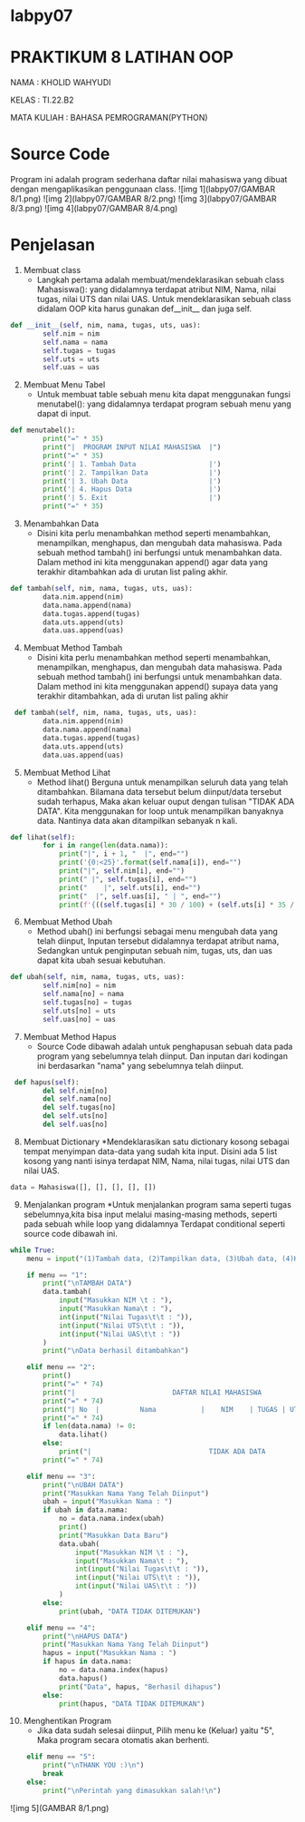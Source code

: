 # labpy07
# PRAKTIKUM 8 LATIHAN OOP
<P> NAMA	: KHOLID WAHYUDI
<p> KELAS	: TI.22.B2
<p> MATA KULIAH	: BAHASA PEMROGRAMAN(PYTHON)

# Source Code

Program ini adalah program sederhana daftar nilai mahasiswa yang dibuat dengan mengaplikasikan penggunaan class.
![img 1](labpy07/GAMBAR 8/1.png)
![img 2](labpy07/GAMBAR 8/2.png)
![img 3](labpy07/GAMBAR 8/3.png)
![img 4](labpy07/GAMBAR 8/4.png)

# Penjelasan 

1. Membuat class </b>
	* Langkah pertama adalah membuat/mendeklarasikan sebuah class Mahasiswa(): yang didalamnya terdapat atribut NIM, Nama, nilai tugas, nilai UTS dan nilai UAS. Untuk mendeklarasikan sebuah class didalam OOP kita harus gunakan def__init__ dan juga self.
```Python
def __init__(self, nim, nama, tugas, uts, uas):
        self.nim = nim
        self.nama = nama
        self.tugas = tugas
        self.uts = uts
        self.uas = uas
```
2. Membuat Menu Tabel
    * Untuk membuat table sebuah menu kita dapat menggunakan fungsi menutabel(): yang didalamnya terdapat program sebuah menu yang dapat di input.
```Python
def menutabel():
        print("=" * 35)
        print("|  PROGRAM INPUT NILAI MAHASISWA  |")
        print("=" * 35)
        print('| 1. Tambah Data                  |')
        print('| 2. Tampilkan Data               |')
        print('| 3. Ubah Data                    |')
        print('| 4. Hapus Data                   |')
        print('| 5. Exit                         |')
        print("=" * 35)
```
3. Menambahkan Data
    * Disini kita perlu menambahkan method seperti menambahkan, menampilkan, menghapus, dan mengubah data mahasiswa. Pada sebuah method tambah() ini berfungsi untuk menambahkan data. Dalam method ini kita menggunakan append() agar data yang terakhir ditambahkan ada di urutan list paling akhir.
```Python
def tambah(self, nim, nama, tugas, uts, uas):
        data.nim.append(nim)
        data.nama.append(nama)
        data.tugas.append(tugas)
        data.uts.append(uts)
        data.uas.append(uas)
```
4. Membuat Method Tambah
    * Disini kita perlu menambahkan method seperti menambahkan, menampilkan, menghapus, dan mengubah data mahasiswa. Pada sebuah method tambah() ini berfungsi untuk menambahkan data. Dalam method ini kita menggunakan append() supaya data yang terakhir ditambahkan, ada di urutan list paling akhir
```Python
 def tambah(self, nim, nama, tugas, uts, uas):
        data.nim.append(nim)
        data.nama.append(nama)
        data.tugas.append(tugas)
        data.uts.append(uts)
        data.uas.append(uas)
```
5. Membuat Method Lihat
    * Method lihat() Berguna untuk menampilkan seluruh data yang telah ditambahkan. Bilamana data tersebut belum diinput/data tersebut sudah terhapus, Maka akan keluar ouput dengan tulisan "TIDAK ADA DATA". Kita menggunakan for loop untuk menampilkan banyaknya data. Nantinya data akan ditampilkan sebanyak n kali.
```Python
def lihat(self):
        for i in range(len(data.nama)):
            print("|", i + 1, "  |", end="")
            print('{0:<25}'.format(self.nama[i]), end="")
            print("|", self.nim[i], end="")
            print(" |", self.tugas[i], end="")
            print("    |", self.uts[i], end="")
            print("  |", self.uas[i], " | ", end="")
            print(f'{((self.tugas[i] * 30 / 100) + (self.uts[i] * 35 / 100) + (self.uas[i] * 35 / 100)) :.2f}', " |")
```
6. Membuat Method Ubah
    * Method ubah() ini berfungsi sebagai menu mengubah data yang telah diinput, Inputan tersebut didalamnya terdapat atribut nama, Sedangkan untuk penginputan sebuah nim, tugas, uts, dan uas dapat kita ubah sesuai kebutuhan.
```Python
def ubah(self, nim, nama, tugas, uts, uas):
        self.nim[no] = nim
        self.nama[no] = nama
        self.tugas[no] = tugas
        self.uts[no] = uts
        self.uas[no] = uas
```
7. Membuat Method Hapus
    * Source Code dibawah adalah untuk penghapusan sebuah data pada program yang sebelumnya telah diinput. Dan inputan dari kodingan ini berdasarkan "nama" yang sebelumnya telah diinput.
```Python
 def hapus(self):
        del self.nim[no]
        del self.nama[no]
        del self.tugas[no]
        del self.uts[no]
        del self.uas[no]
```
8. Membuat Dictionary
    *Mendeklarasikan satu dictionary kosong sebagai tempat menyimpan data-data yang sudah kita input. Disini ada 5 list kosong yang nanti isinya terdapat NIM, Nama, nilai tugas, nilai UTS dan nilai UAS.
```Python
data = Mahasiswa([], [], [], [], [])
```
9. Menjalankan program
    *Untuk menjalankan program sama seperti tugas sebelumnya,kita bisa input melalui masing-masing methods, seperti pada sebuah while loop yang didalamnya Terdapat conditional seperti source code dibawah ini.
```Python
while True:
    menu = input("(1)Tambah data, (2)Tampilkan data, (3)Ubah data, (4)Hapus data, (5)Keluar: ")

    if menu == "1":
        print("\nTAMBAH DATA")
        data.tambah(
            input("Masukkan NIM \t : "),
            input("Masukkan Nama\t : "),
            int(input("Nilai Tugas\t\t : ")),
            int(input("Nilai UTS\t\t : ")),
            int(input("Nilai UAS\t\t : "))
        )
        print("\nData berhasil ditambahkan")

    elif menu == "2":
        print()
        print("=" * 74)
        print("|                        DAFTAR NILAI MAHASISWA                          |")
        print("=" * 74)
        print("| No  |          Nama           |    NIM    | TUGAS | UTS | UAS |  AKHIR |")
        print("=" * 74)
        if len(data.nama) != 0:
            data.lihat()
        else:
            print("|                             TIDAK ADA DATA                             |")
        print("=" * 74)

    elif menu == "3":
        print("\nUBAH DATA")
        print("Masukkan Nama Yang Telah Diinput")
        ubah = input("Masukkan Nama : ")
        if ubah in data.nama:
            no = data.nama.index(ubah)
            print()
            print("Masukkan Data Baru")
            data.ubah(
                input("Masukkan NIM \t : "),
                input("Masukkan Nama\t : "),
                int(input("Nilai Tugas\t\t : ")),
                int(input("Nilai UTS\t\t : ")),
                int(input("Nilai UAS\t\t : "))
            )
        else:
            print(ubah, "DATA TIDAK DITEMUKAN")

    elif menu == "4":
        print("\nHAPUS DATA")
        print("Masukkan Nama Yang Telah Diinput")
        hapus = input("Masukkan Nama : ")
        if hapus in data.nama:
            no = data.nama.index(hapus)
            data.hapus()
            print("Data", hapus, "Berhasil dihapus")
        else:
            print(hapus, "DATA TIDAK DITEMUKAN")
```
10. Menghentikan Program
    * Jika data sudah selesai diinput, Pilih menu ke (Keluar) yaitu "5", Maka program secara otomatis akan berhenti.
```Python
    elif menu == "5":
        print("\nTHANK YOU :)\n")
        break
    else:
        print("\nPerintah yang dimasukkan salah!\n")
```

![img 5](GAMBAR 8/1.png)